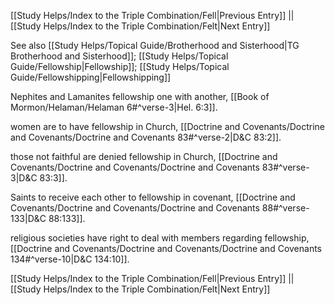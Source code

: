 [[Study Helps/Index to the Triple Combination/Fell|Previous Entry]]  ||  [[Study Helps/Index to the Triple Combination/Felt|Next Entry]]

 See also [[Study Helps/Topical Guide/Brotherhood and Sisterhood|TG Brotherhood and Sisterhood]]; [[Study Helps/Topical Guide/Fellowship|Fellowship]]; [[Study Helps/Topical Guide/Fellowshipping|Fellowshipping]]

 Nephites and Lamanites fellowship one with another, [[Book of Mormon/Helaman/Helaman 6#^verse-3|Hel. 6:3]].

 women are to have fellowship in Church, [[Doctrine and Covenants/Doctrine and Covenants/Doctrine and Covenants 83#^verse-2|D&C 83:2]].

 those not faithful are denied fellowship in Church, [[Doctrine and Covenants/Doctrine and Covenants/Doctrine and Covenants 83#^verse-3|D&C 83:3]].

 Saints to receive each other to fellowship in covenant, [[Doctrine and Covenants/Doctrine and Covenants/Doctrine and Covenants 88#^verse-133|D&C 88:133]].

 religious societies have right to deal with members regarding fellowship, [[Doctrine and Covenants/Doctrine and Covenants/Doctrine and Covenants 134#^verse-10|D&C 134:10]].

[[Study Helps/Index to the Triple Combination/Fell|Previous Entry]]  ||  [[Study Helps/Index to the Triple Combination/Felt|Next Entry]]